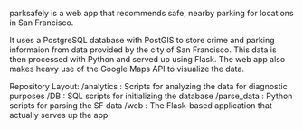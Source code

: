 parksafely is a web app that recommends safe, nearby parking for
locations in San Francisco.

It uses a PostgreSQL database with PostGIS to store crime and parking
informaion from data provided by the city of San Francisco. This data
is then processed with Python and served up using Flask. The web app
also makes heavy use of the Google Maps API to visualize the data.

Repository Layout:
/analytics  : Scripts for analyzing the data for diagnostic purposes
/DB         : SQL scripts for initializing the database
/parse_data : Python scripts for parsing the SF data
/web        : The Flask-based application that actually serves up the app
